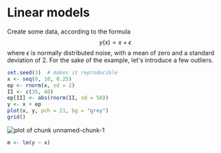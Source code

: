 # Linear models

Create some data, according to the formula
$$
y(x) = x + \epsilon
$$
where $\epsilon$ is normally distributed noise, with a mean of zero and a standard deviation of 2. For the sake of the example, let's introduce a few outliers.


```r
set.seed(3)  # makes it reproducible
x <- seq(0, 10, 0.25)
ep <- rnorm(x, sd = 2)
II <- c(35, 40)
ep[II] <- abs(rnorm(II, sd = 50))
y <- x + ep
plot(x, y, pch = 21, bg = "grey")
grid()
```

![plot of chunk unnamed-chunk-1](figure/unnamed-chunk-1.png) 



```r
m <- lm(y ~ x)
```

